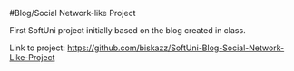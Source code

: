 #Blog/Social Network-like Project

First SoftUni project initially based on the blog created in class.

Link to project: https://github.com/biskazz/SoftUni-Blog-Social-Network-Like-Project
